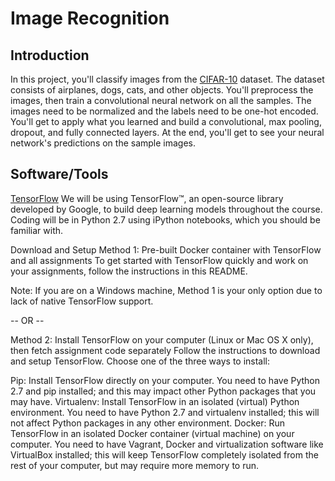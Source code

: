 # Image Recognition

## Introduction
In this project, you'll classify images from the [CIFAR-10](https://www.cs.toronto.edu/~kriz/cifar.html) dataset. The dataset consists of airplanes, dogs, cats, and other objects. You'll preprocess the images, then train a convolutional neural network on all the samples. The images need to be normalized and the labels need to be one-hot encoded. You'll get to apply what you learned and build a convolutional, max pooling, dropout, and fully connected layers. At the end, you'll get to see your neural network's predictions on the sample images.

## Software/Tools
[TensorFlow](https://www.tensorflow.org)
We will be using TensorFlow™, an open-source library developed by Google, to build deep learning models throughout the course. Coding will be in Python 2.7 using iPython notebooks, which you should be familiar with.

Download and Setup
Method 1: Pre-built Docker container with TensorFlow and all assignments
To get started with TensorFlow quickly and work on your assignments, follow the instructions in this README.

Note: If you are on a Windows machine, Method 1 is your only option due to lack of native TensorFlow support.

-- OR --

Method 2: Install TensorFlow on your computer (Linux or Mac OS X only), then fetch assignment code separately
Follow the instructions to download and setup TensorFlow. Choose one of the three ways to install:

Pip: Install TensorFlow directly on your computer. You need to have Python 2.7 and pip installed; and this may impact other Python packages that you may have.
Virtualenv: Install TensorFlow in an isolated (virtual) Python environment. You need to have Python 2.7 and virtualenv installed; this will not affect Python packages in any other environment.
Docker: Run TensorFlow in an isolated Docker container (virtual machine) on your computer. You need to have Vagrant, Docker and virtualization software like VirtualBox installed; this will keep TensorFlow completely isolated from the rest of your computer, but may require more memory to run.
